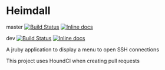 Heimdall
========

master
[![Build Status](https://travis-ci.org/mikecanann/Heimdall.svg?branch=master)](https://travis-ci.org/mikecanann/Heimdall)
[![Inline docs](http://inch-ci.org/github/mikecanann/Heimdall.png?branch=master)](http://inch-ci.org/github/mikecanann/Heimdall)

dev
[![Build Status](https://travis-ci.org/mikecanann/Heimdall.svg?branch=dev)](https://travis-ci.org/mikecanann/Heimdall)
[![Inline docs](http://inch-ci.org/github/mikecanann/Heimdall.png?branch=dev)](http://inch-ci.org/github/mikecanann/Heimdall)


A jruby application to display a menu to open SSH connections 

This project uses HoundCI when creating pull requests
